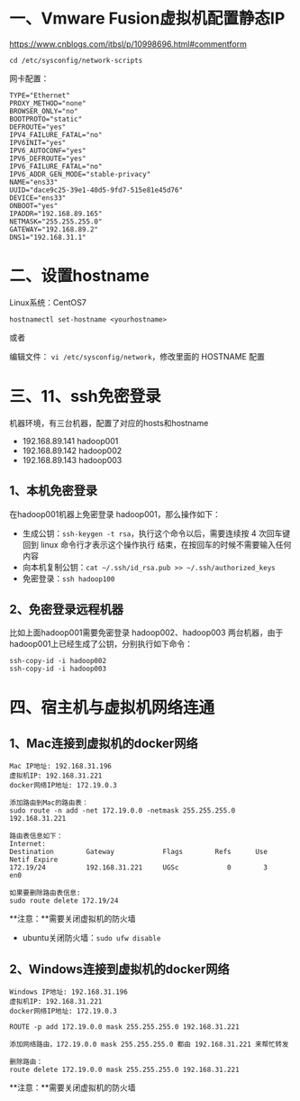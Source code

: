 # 一、Vmware Fusion虚拟机配置静态IP

https://www.cnblogs.com/itbsl/p/10998696.html#commentform

`cd /etc/sysconfig/network-scripts`

网卡配置：
``` 
TYPE="Ethernet"
PROXY_METHOD="none"
BROWSER_ONLY="no"
BOOTPROTO="static"
DEFROUTE="yes"
IPV4_FAILURE_FATAL="no"
IPV6INIT="yes"
IPV6_AUTOCONF="yes"
IPV6_DEFROUTE="yes"
IPV6_FAILURE_FATAL="no"
IPV6_ADDR_GEN_MODE="stable-privacy"
NAME="ens33"
UUID="dace9c25-39e1-40d5-9fd7-515e81e45d76"
DEVICE="ens33"
ONBOOT="yes"
IPADDR="192.168.89.165"
NETMASK="255.255.255.0"
GATEWAY="192.168.89.2"
DNS1="192.168.31.1"
```

# 二、设置hostname

Linux系统：CentOS7

`hostnamectl set-hostname <yourhostname>`

或者 

编辑文件： `vi /etc/sysconfig/network`，修改里面的 HOSTNAME 配置

# 三、11、ssh免密登录

机器环境，有三台机器，配置了对应的hosts和hostname
- 192.168.89.141 hadoop001
- 192.168.89.142 hadoop002
- 192.168.89.143 hadoop003

## 1、本机免密登录

在hadoop001机器上免密登录 hadoop001，那么操作如下：
- 生成公钥：`ssh-keygen -t rsa`，执行这个命令以后，需要连续按 4 次回车键回到 linux 命令行才表示这个操作执行 结束，在按回车的时候不需要输入任何内容
- 向本机复制公钥：`cat ~/.ssh/id_rsa.pub >> ~/.ssh/authorized_keys`
- 免密登录：`ssh hadoop100`

## 2、免密登录远程机器

比如上面hadoop001需要免密登录 hadoop002、hadoop003 两台机器，由于hadoop001上已经生成了公钥，分别执行如下命令：
```
ssh-copy-id -i hadoop002
ssh-copy-id -i hadoop003
```

# 四、宿主机与虚拟机网络连通

## 1、Mac连接到虚拟机的docker网络

```
Mac IP地址: 192.168.31.196
虚拟机IP: 192.168.31.221
docker网络IP地址: 172.19.0.3

添加路由到Mac的路由表：
sudo route -n add -net 172.19.0.0 -netmask 255.255.255.0 192.168.31.221

路由表信息如下：
Internet:
Destination        Gateway            Flags        Refs      Use   Netif Expire
172.19/24          192.168.31.221     UGSc            0        3     en0

如果要删除路由表信息:
sudo route delete 172.19/24
```

**注意：**需要关闭虚拟机的防火墙
- ubuntu关闭防火墙：`sudo ufw disable`

## 2、Windows连接到虚拟机的docker网络

```
Windows IP地址: 192.168.31.196
虚拟机IP: 192.168.31.221
docker网络IP地址: 172.19.0.3

ROUTE -p add 172.19.0.0 mask 255.255.255.0 192.168.31.221

添加网络路由，172.19.0.0 mask 255.255.255.0 都由 192.168.31.221 来帮忙转发

删除路由：
route delete 172.19.0.0 mask 255.255.255.0 192.168.31.221
```
**注意：**需要关闭虚拟机的防火墙
